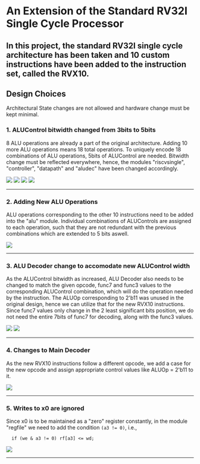 # An Extension of the Standard RV32I Single Cycle Processor

In this project, the standard RV32I single cycle architecture has been taken and 10 custom instructions have been added to the instruction set, called the RVX10.
---
## Design Choices

Architectural State changes are not allowed and hardware change must be kept minimal.

### 1. ALUControl bitwidth changed from 3bits to 5bits

8 ALU operations are already a part of the original architecture. Adding 10 more ALU operations means 18 total operations. To uniquely encode 18 combinations of ALU operations, 5bits of ALUControl are needed.
Bitwidth change must be reflected everywhere, hence, the modules "riscvsingle", "controller", "datapath" and "aludec" have been changed accordingly.

![](images/ALUControl1.png)
![](images/ALUControl2.png)
![](images/ALUControl3.png)
![](images/ALUControl4.png)

---

### 2. Adding New ALU Operations

ALU operations corresponding to the other 10 instructions need to be added into the "alu" module. Individual combinations of ALUControls are assigned to each operation, such that they are not redundant with the previous combinations which are extended to 5 bits aswell.

![](images/ALU.png)

---

### 3. ALU Decoder change to accomodate new ALUControl width

As the ALUControl bitwidth as increased, ALU Decoder also needs to be changed to match the given opcode, func7 and func3 values to the corresponding ALUControl combination, which will do the operation needed by the instruction.
The ALUOp corresponding to 2'b11 was unused in the original design, hence we can utilize that for the new RVX10 instructions. Since func7 values only change in the 2 least significant bits position, we do not need the entire 7bits of func7 for decoding, along with the func3 values.

![](images/aludec1.png)
![](images/aludec2.png)

---

### 4. Changes to Main Decoder

As the new RVX10 instructions follow a different opcode, we add a case for the new opcode and assign appropriate control values like ALUOp = 2'b11 to it.

![](images/maindec.png)

---

### 5. Writes to x0 are ignored

Since x0 is to be maintained as a "zero" register constantly, in the module "regfile" we need to add the condition ``(a3 != 0)``, i.e.,
```
  if (we & a3 != 0) rf[a3] <= wd;
```

![](images/regfile.png)

---
